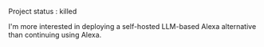 Project status : killed

I'm more interested in deploying a self-hosted LLM-based Alexa alternative than continuing using Alexa.
